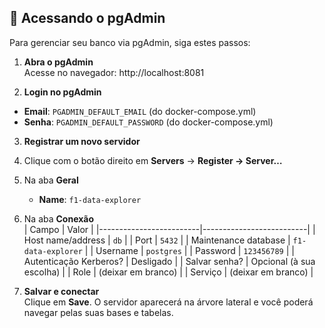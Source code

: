 ## 🔧 Acessando o pgAdmin

Para gerenciar seu banco via pgAdmin, siga estes passos:

1. **Abra o pgAdmin**  
   Acesse no navegador: http://localhost:8081

2. **Login no pgAdmin**  
- **Email**: `PGADMIN_DEFAULT_EMAIL` (do docker-compose.yml)
- **Senha**: `PGADMIN_DEFAULT_PASSWORD` (do docker-compose.yml)

3. **Registrar um novo servidor**  
1. Clique com o botão direito em **Servers** → **Register → Server…**  
2. Na aba **Geral**  
   - **Name**: `f1-data-explorer`  

3. Na aba **Conexão**  
   | Campo                   | Valor                    |
   |-------------------------|--------------------------|
   | Host name/address       | `db`                     |
   | Port                    | `5432`                   |
   | Maintenance database    | `f1-data-explorer`       |
   | Username                | `postgres`               |
   | Password                | `123456789`              |
   | Autenticação Kerberos?  | Desligado                |
   | Salvar senha?           | Opcional (à sua escolha) |
   | Role                    | (deixar em branco)       |
   | Serviço                 | (deixar em branco)       |

4. **Salvar e conectar**  
Clique em **Save**. O servidor aparecerá na árvore lateral e você poderá navegar pelas suas bases e tabelas.
